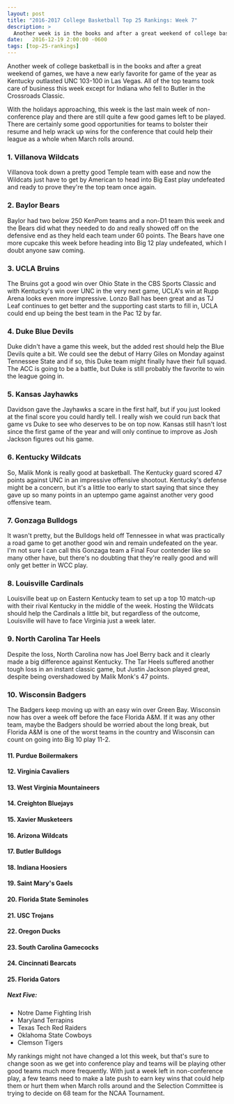 ```yaml
---
layout: post
title: "2016-2017 College Basketball Top 25 Rankings: Week 7"
description: >
  Another week is in the books and after a great weekend of college basketball, we might have the early favorite for game of the year.
date:   2016-12-19 2:00:00 -0600
tags: [top-25-rankings]
---
```

Another week of college basketball is in the books and after a great weekend of games, we have a new early favorite for game of the year as Kentucky outlasted UNC 103-100 in Las Vegas. All of the top teams took care of business this week except for Indiana who fell to Butler in the Crossroads Classic.

With the holidays approaching, this week is the last main week of non-conference play and there are still quite a few good games left to be played. There are certainly some good opportunities for teams to bolster their resume and help wrack up wins for the conference that could help their league as a whole when March rolls around.

### 1. Villanova Wildcats
Villanova took down a pretty good Temple team with ease and now the Wildcats just have to get by American to head into Big East play undefeated and ready to prove they're the top team once again.

### 2. Baylor Bears
Baylor had two below 250 KenPom teams and a non-D1 team this week and the Bears did what they needed to do and really showed off on the defensive end as they held each team under 60 points. The Bears have one more cupcake this week before heading into Big 12 play undefeated, which I doubt anyone saw coming.

### 3. UCLA Bruins
The Bruins got a good win over Ohio State in the CBS Sports Classic and with Kentucky's win over UNC in the very next game, UCLA's win at Rupp Arena looks even more impressive. Lonzo Ball has been great and as TJ Leaf continues to get better and the supporting cast starts to fill in, UCLA could end up being the best team in the Pac 12 by far.

### 4. Duke Blue Devils
Duke didn't have a game this week, but the added rest should help the Blue Devils quite a bit. We could see the debut of Harry Giles on Monday against Tennessee State and if so, this Duke team might finally have their full squad. The ACC is going to be a battle, but Duke is still probably the favorite to win the league going in.

### 5. Kansas Jayhawks
Davidson gave the Jayhawks a scare in the first half, but if you just looked at the final score you could hardly tell. I really wish we could run back that game vs Duke to see who deserves to be on top now. Kansas still hasn't lost since the first game of the year and will only continue to improve as Josh Jackson figures out his game.

### 6. Kentucky Wildcats
So, Malik Monk is really good at basketball. The Kentucky guard scored 47 points against UNC in an impressive offensive shootout. Kentucky's defense might be a concern, but it's a little too early to start saying that since they gave up so many points in an uptempo game against another very good offensive team.

### 7. Gonzaga Bulldogs
It wasn't pretty, but the Bulldogs held off Tennessee in what was practically a road game to get another good win and remain undefeated on the year. I'm not sure I can call this Gonzaga team a Final Four contender like so many other have, but there's no doubting that they're really good and will only get better in WCC play.

### 8. Louisville Cardinals
Louisville beat up on Eastern Kentucky team to set up a top 10 match-up with their rival Kentucky in the middle of the week. Hosting the Wildcats should help the Cardinals a little bit, but regardless of the outcome, Louisville will have to face Virginia just a week later.

### 9. North Carolina Tar Heels
Despite the loss, North Carolina now has Joel Berry back and it clearly made a big difference against Kentucky. The Tar Heels suffered another tough loss in an instant classic game, but Justin Jackson played great, despite being overshadowed by Malik Monk's 47 points.

### 10. Wisconsin Badgers
The Badgers keep moving up with an easy win over Green Bay. Wisconsin now has over a week off before the face Florida A&M. If it was any other team, maybe the Badgers should be worried about the long break, but Florida A&M is one of the worst teams in the country and Wisconsin can count on going into Big 10 play 11-2.

#### 11. Purdue Boilermakers

#### 12. Virginia Cavaliers

#### 13. West Virginia Mountaineers

#### 14. Creighton Bluejays

#### 15. Xavier Musketeers

#### 16. Arizona Wildcats

#### 17. Butler Bulldogs

#### 18. Indiana Hoosiers

#### 19. Saint Mary's Gaels

#### 20. Florida State Seminoles

#### 21. USC Trojans

#### 22. Oregon Ducks

#### 23. South Carolina Gamecocks

#### 24. Cincinnati Bearcats

#### 25. Florida Gators

##### Next Five:
- Notre Dame Fighting Irish
- Maryland Terrapins
- Texas Tech Red Raiders
- Oklahoma State Cowboys
- Clemson Tigers

My rankings might not have changed a lot this week, but that's sure to change soon as we get into conference play and teams will be playing other good teams much more frequently. With just a week left in non-conference play, a few teams need to make a late push to earn key wins that could help them or hurt them when March rolls around and the Selection Committee is trying to decide on 68 team for the NCAA Tournament.
